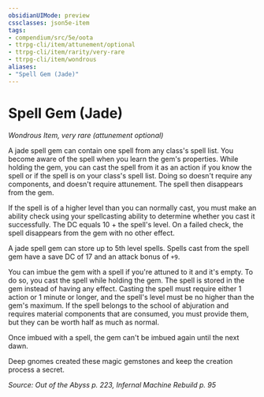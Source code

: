 ```yaml
---
obsidianUIMode: preview
cssclasses: json5e-item
tags:
- compendium/src/5e/oota
- ttrpg-cli/item/attunement/optional
- ttrpg-cli/item/rarity/very-rare
- ttrpg-cli/item/wondrous
aliases: 
- "Spell Gem (Jade)"
---
```

# Spell Gem (Jade)
*Wondrous Item, very rare (attunement optional)*  


A jade spell gem can contain one spell from any class's spell list. You become aware of the spell when you learn the gem's properties. While holding the gem, you can cast the spell from it as an action if you know the spell or if the spell is on your class's spell list. Doing so doesn't require any components, and doesn't require attunement. The spell then disappears from the gem.

If the spell is of a higher level than you can normally cast, you must make an ability check using your spellcasting ability to determine whether you cast it successfully. The DC equals 10 + the spell's level. On a failed check, the spell disappears from the gem with no other effect.

A jade spell gem can store up to 5th level spells. Spells cast from the spell gem have a save DC of 17 and an attack bonus of `+9`.

You can imbue the gem with a spell if you're attuned to it and it's empty. To do so, you cast the spell while holding the gem. The spell is stored in the gem instead of having any effect. Casting the spell must require either 1 action or 1 minute or longer, and the spell's level must be no higher than the gem's maximum. If the spell belongs to the school of abjuration and requires material components that are consumed, you must provide them, but they can be worth half as much as normal.

Once imbued with a spell, the gem can't be imbued again until the next dawn.

Deep gnomes created these magic gemstones and keep the creation process a secret.

*Source: Out of the Abyss p. 223, Infernal Machine Rebuild p. 95*